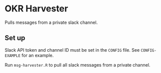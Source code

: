 # OKR Harvester

Pulls messages from a private slack channel. 

## Set up 

Slack API token and channel ID must be set in the `CONFIG` file. See `CONFIG-EXAMPLE` for an example.

Run `msg-harvester.R` to pull all slack messages from a private channel. 
